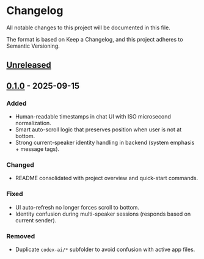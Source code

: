 # Changelog

All notable changes to this project will be documented in this file.

The format is based on Keep a Changelog, and this project adheres to Semantic Versioning.

## [Unreleased]

## [0.1.0] - 2025-09-15

### Added
- Human-readable timestamps in chat UI with ISO microsecond normalization.
- Smart auto-scroll logic that preserves position when user is not at bottom.
- Strong current-speaker identity handling in backend (system emphasis + message tags).

### Changed
- README consolidated with project overview and quick-start commands.

### Fixed
- UI auto-refresh no longer forces scroll to bottom.
- Identity confusion during multi-speaker sessions (responds based on current sender).

### Removed
- Duplicate `codex-ai/*` subfolder to avoid confusion with active app files.

[Unreleased]: https://github.com/Wazaq/local_Codex_LLM/compare/v0.1.0...HEAD
[0.1.0]: https://github.com/Wazaq/local_Codex_LLM/releases/tag/v0.1.0
